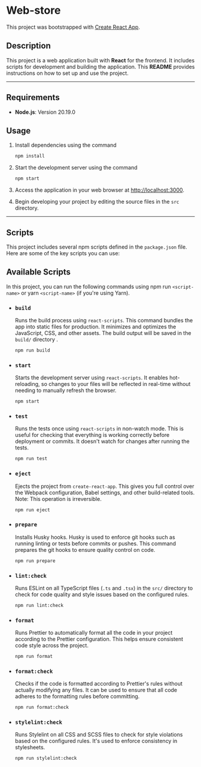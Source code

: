 # Web-store

This project was bootstrapped with [Create React App](https://github.com/facebook/create-react-app).

## Description

This project is a web application built with **React** for the frontend. It includes scripts for development and building the application. This **README** provides instructions on how to set up and use the project.

---

## Requirements

- **Node.js**: Version 20.19.0

## Usage

1. Install dependencies using the command

   ```bash
   npm install
   ```

2. Start the development server using the command

   ```bash
   npm start
   ```

3. Access the application in your web browser at [http://localhost:3000](http://localhost:3000).
4. Begin developing your project by editing the source files in the `src` directory.

---

## Scripts

This project includes several npm scripts defined in the `package.json` file. Here are some of the key scripts you can use:

## Available Scripts

In this project, you can run the following commands using npm run `<script-name>` or yarn `<script-name>` (if you're using Yarn).

- ### `build`

  Runs the build process using `react-scripts`. This command bundles the app into static files for production. It minimizes and optimizes the JavaScript, CSS, and other assets. The build output will be saved in the `build/` directory .

  ```bash
  npm run build
  ```

- ### `start`

  Starts the development server using `react-scripts`. It enables hot-reloading, so changes to your files will be reflected in real-time without needing to manually refresh the browser.

  ```bash
  npm start
  ```

- ### `test`

  Runs the tests once using `react-scripts` in non-watch mode. This is useful for checking that everything is working correctly before deployment or commits. It doesn't watch for changes after running the tests.

  ```bash
  npm run test
  ```

- ### `eject`

  Ejects the project from `create-react-app`. This gives you full control over the Webpack configuration, Babel settings, and other build-related tools. Note: This operation is irreversible.

  ```bash
  npm run eject
  ```

- ### `prepare`

  Installs Husky hooks. Husky is used to enforce git hooks such as running linting or tests before commits or pushes. This command prepares the git hooks to ensure quality control on code.

  ```bash
  npm run prepare
  ```

- ### `lint:check`

  Runs ESLint on all TypeScript files (`.ts` and `.tsx`) in the `src/` directory to check for code quality and style issues based on the configured rules.

  ```bash
  npm run lint:check
  ```

- ### `format`

  Runs Prettier to automatically format all the code in your project according to the Prettier configuration. This helps ensure consistent code style across the project.

  ```bash
  npm run format
  ```

- ### `format:check`

  Checks if the code is formatted according to Prettier's rules without actually modifying any files. It can be used to ensure that all code adheres to the formatting rules before committing.

  ```bash
  npm run format:check
  ```

- ### `stylelint:check`

  Runs Stylelint on all CSS and SCSS files to check for style violations based on the configured rules. It's used to enforce consistency in stylesheets.

  ```bash
  npm run stylelint:check
  ```
